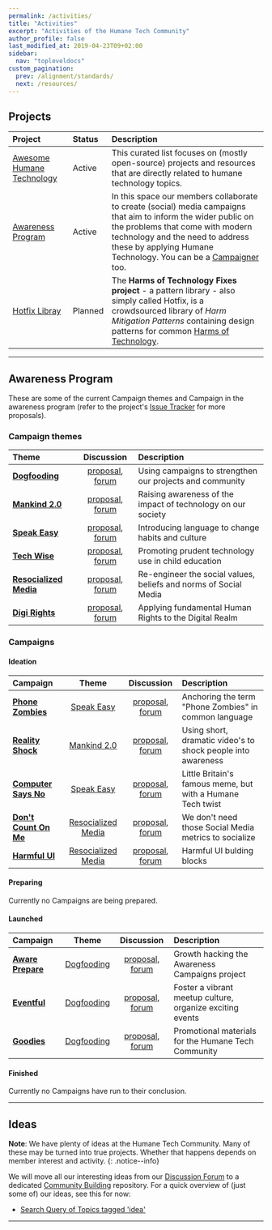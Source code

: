 ```yaml
---
permalink: /activities/
title: "Activities"
excerpt: "Activities of the Humane Tech Community"
author_profile: false
last_modified_at: 2019-04-23T09+02:00
sidebar:
  nav: "topleveldocs"
custom_pagination:
  prev: /alignment/standards/
  next: /resources/
---
```


## Projects

| Project | Status | Description |
| :--- | :--- | :--- |
| [Awesome Humane Technology](https://github.com/humanetech-community/awesome-humane-tech) | Active | This curated list focuses on (mostly open-source) projects  and resources that are directly related to humane technology topics. |
| [Awareness Program](https://github.com/humanetech-community/awareness-program) | Active | In this space our members collaborate to create (social) media campaigns that aim to inform the wider public on the problems that come with modern technology and the need to address these by applying Humane Technology. You can be a [Campaigner](https://community.humanetech.com/g/Campaigners) too. |
| [Hotfix Libray](https://github.com/humanetech-community/hotfix-library) | Planned | The **Harms of Technology Fixes project** - a pattern library - also simply called Hotfix, is a crowdsourced library of _Harm Mitigation Patterns_ containing design patterns for common [Harms of Technology](/focus/harms-of-technology/). |

---

## Awareness Program

These are some of the current Campaign themes and Campaign in the awareness program (refer to the project's [Issue Tracker](https://github.com/humanetech-community/awareness-program/issues) for more proposals).

### Campaign themes

| Theme | Discussion | Description |
| :--- | :---: | :--- |
| [**Dogfooding**](https://github.com/humanetech-community/humanetech-community-awareness/tree/master/themes/dogfooding) | [proposal](https://github.com/humanetech-community/humanetech-community-awareness/issues/20), [forum](https://community.humanetech.com/t/dogfooding-using-campaigns-to-strengthen-our-projects-and-community/2825) | Using campaigns to strengthen our projects and community |
| [**Mankind 2.0**](https://github.com/humanetech-community/humanetech-community-awareness/tree/master/themes/mankind-2.0) | [proposal](https://github.com/humanetech-community/humanetech-community-awareness/issues/1), [forum](https://community.humanetech.com/t/humanity-2-0-campaign-theme-making-people-aware-how-technology-impacts-their-lives/2785) | Raising awareness of the impact of technology on our society |
| [**Speak Easy**](https://github.com/humanetech-community/humanetech-community-awareness/tree/master/themes/speak-easy) | [proposal](https://github.com/humanetech-community/humanetech-community-awareness/issues/19), [forum](https://community.humanetech.com/t/speak-easy-campaign-theme-introducing-language-to-change-habits-and-culture/2786) | Introducing language to change habits and culture |
| [**Tech Wise**](https://github.com/humanetech-community/humanetech-community-awareness/tree/master/themes/tech-wise) | [proposal](https://github.com/humanetech-community/humanetech-community-awareness/issues/41), [forum](https://community.humanetech.com/t/tech-wise-campaign-theme-promoting-prudent-technology-use-in-child-education/2772) | Promoting prudent technology use in child education |
| [**Resocialized Media**](https://github.com/humanetech-community/humanetech-community-awareness/tree/master/themes/resocialized-media) | [proposal](https://github.com/humanetech-community/humanetech-community-awareness/issues/61), [forum](https://community.humanetech.com/t/resocialized-media-theme-re-engineer-values-beliefs-and-norms-of-social-media/3009) | Re-engineer the social values, beliefs and norms of Social Media |
| [**Digi Rights**](https://github.com/humanetech-community/humanetech-community-awareness/tree/master/themes/digi-rights) | [proposal](https://github.com/humanetech-community/humanetech-community-awareness/issues/64), [forum](https://community.humanetech.com/t/digi-rights-applying-fundamental-human-rights-to-the-digital-realm/492) | Applying fundamental Human Rights to the Digital Realm |

### Campaigns

#### Ideation

| Campaign | Theme | Discussion | Description |
| :--- | :---: | :---: | :--- |
| [**Phone Zombies**](https://github.com/humanetech-community/humanetech-community-awareness/tree/master/campaigns/phone-zombies) | [Speak Easy](https://github.com/humanetech-community/humanetech-community-awareness/tree/master/themes/speak-easy/README.md) | [proposal](https://github.com/humanetech-community/humanetech-community-awareness/issues/25), [forum](https://community.humanetech.com/t/phone-zombies-campaign-anchoring-the-term-phone-zombies-in-common-language/2710) | Anchoring the term "Phone Zombies" in common language |
| [**Reality Shock**](https://github.com/humanetech-community/humanetech-community-awareness/tree/master/campaigns/reality-shock) | [Mankind 2.0](https://github.com/humanetech-community/humanetech-community-awareness/tree/master/themes/mankind-2.0/README.md) | [proposal](https://github.com/humanetech-community/humanetech-community-awareness/issues/7), [forum](https://community.humanetech.com/t/reality-shock-campaign-producing-short-dramatic-videos-to-raise-awareness/2767) | Using short, dramatic video's to shock people into awareness |
| [**Computer Says No**](https://github.com/humanetech-community/humanetech-community-awareness/tree/master/campaigns/computer-says-no) | [Speak Easy](https://github.com/humanetech-community/humanetech-community-awareness/tree/master/themes/speak-easy/README.md) | [proposal](https://github.com/humanetech-community/humanetech-community-awareness/issues/28), [forum](https://community.humanetech.com/t/computer-says-no-little-britains-famous-meme-but-with-a-humane-tech-twist/2845) | Little Britain's famous meme, but with a Humane Tech twist |
| [**Don't Count On Me**](https://github.com/humanetech-community/humanetech-community-awareness/tree/master/campaigns/dont-count-on-me) | [Resocialized Media](https://github.com/humanetech-community/humanetech-community-awareness/tree/master/themes/resocialized-media/README.md) | [proposal](https://github.com/humanetech-community/humanetech-community-awareness/issues/60), [forum](https://community.humanetech.com/t/dont-count-on-me-campaign-we-dont-need-those-social-media-metrics-to-socialize/3010) | We don't need those Social Media metrics to socialize |
| [**Harmful UI**](https://github.com/humanetech-community/humanetech-community-awareness/tree/master/campaigns/harmful-ui) | [Resocialized Media](https://github.com/humanetech-community/humanetech-community-awareness/tree/master/themes/resocialized-media/README.md) | [proposal](https://github.com/humanetech-community/humanetech-community-awareness/issues/67), [forum](https://community.humanetech.com/t/infographic-about-harmful-app-ui-design-building-blocks-discussion/3558/24) | Harmful UI bulding blocks |

#### Preparing

Currently no Campaigns are being prepared.

#### Launched

| Campaign | Theme | Discussion | Description |
| :--- | :---: | :---: | :--- |
| [**Aware Prepare**](https://github.com/humanetech-community/humanetech-community-awareness/tree/master/campaigns/aware-prepare) | [Dogfooding](https://github.com/humanetech-community/humanetech-community-awareness/tree/master/themes/dogfooding/README.md) | [proposal](https://github.com/humanetech-community/humanetech-community-awareness/issues/24), [forum](https://community.humanetech.com/t/phone-zombies-campaign-anchoring-the-term-phone-zombies-in-common-language/2710) | Growth hacking the Awareness Campaigns project |
| [**Eventful**](https://github.com/humanetech-community/humanetech-community-awareness/tree/master/campaigns/eventful) | [Dogfooding](https://github.com/humanetech-community/humanetech-community-awareness/tree/master/themes/dogfooding/README.md) | [proposal](https://github.com/humanetech-community/humanetech-community-awareness/issues/62), [forum](https://community.humanetech.com/t/eventful-campaign-foster-a-vibrant-meetup-culture-organize-exciting-events/3024) | Foster a vibrant meetup culture, organize exciting events |
| [**Goodies**](https://github.com/humanetech-community/humanetech-community-awareness/tree/master/campaigns/goodies) | [Dogfooding](https://github.com/humanetech-community/humanetech-community-awareness/tree/master/themes/dogfooding/README.md) | [proposal](https://github.com/humanetech-community/humanetech-community-awareness/issues/65), [forum](https://community.humanetech.com/t/goodies-promotional-materials-for-the-humane-tech-community/3222) | Promotional materials for the Humane Tech Community |

#### Finished

Currently no Campaigns have run to their conclusion.

---

## Ideas

**Note**: We have plenty of ideas at the Humane Tech Community. Many of these may be turned into true projects. Whether that happens depends on member interest and activity.
{: .notice--info}

We will move all our interesting ideas from our [Discussion Forum](https://community.humanetech.com) to a dedicated [Community Building](https://github.com/humanetech-community/engagement-ideas) repository. For a quick overview of (just some of) our ideas, see this for now:

- [Search Query of Topics tagged 'idea'](https://community.humanetech.com/tags/idea)

---
